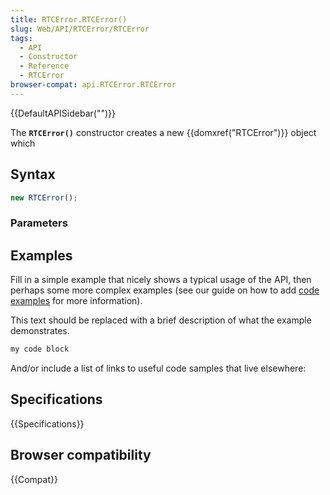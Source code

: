 ```yaml
---
title: RTCError.RTCError()
slug: Web/API/RTCError/RTCError
tags:
  - API
  - Constructor
  - Reference
  - RTCError
browser-compat: api.RTCError.RTCError
---
```

{{DefaultAPISidebar("")}}

The **`RTCError()`** constructor creates a new {{domxref("RTCError")}} object which 

## Syntax

```js
new RTCError();
```

### Parameters



## Examples

Fill in a simple example that nicely shows a typical usage of the API, then perhaps some more complex examples (see our guide on how to add [code examples](/en-US/docs/MDN/Contribute/Structures/Code_examples) for more information).

This text should be replaced with a brief description of what the example demonstrates.

```js
my code block
```

And/or include a list of links to useful code samples that live elsewhere:

## Specifications

{{Specifications}}

## Browser compatibility

{{Compat}}

